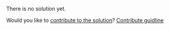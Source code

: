 
There is no solution yet.

Would you like to [contribute to the solution](https://github.com/BFEdev/BFE.dev-solutions/blob/main/react-quiz/flushsync_en.md)? [Contribute guidline](https://github.com/BFEdev/BFE.dev-solutions#how-to-contribute)
